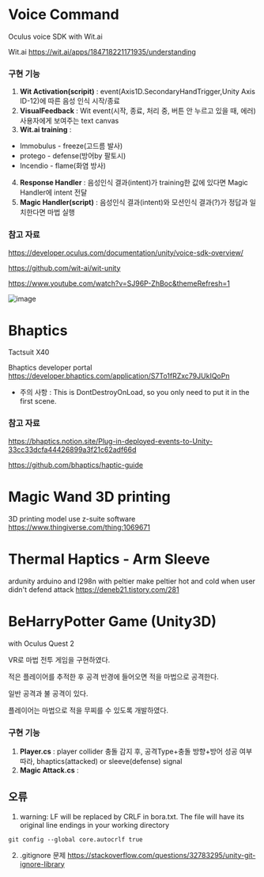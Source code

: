 # Voice Command
Oculus voice SDK with Wit.ai

Wit.ai 
https://wit.ai/apps/184718221171935/understanding

### 구현 기능
1. **Wit Activation(scripit)** : event(Axis1D.SecondaryHandTrigger,Unity Axis ID-12)에 따른 음성 인식 시작/종료 
3. **VisualFeedback** :  Wit event(시작, 종료, 처리 중, 버튼 안 누르고 있을 때, 에러) 사용자에게 보여주는 text canvas
4. **Wit.ai training** : 

  * Immobulus - freeze(고드름 발사)
  * protego - defense(방어by 팔토시)
  * Incendio - flame(화염 방사)
 
4. **Response Handler** : 음성인식 결과(intent)가 training한 값에 있다면 Magic Handler에 intent 전달   
5. **Magic Handler(script)** : 음성인식 결과(intent)와 모션인식 결과(?)가 정답과 일치한다면 마법 실행

### 참고 자료
https://developer.oculus.com/documentation/unity/voice-sdk-overview/

https://github.com/wit-ai/wit-unity

https://www.youtube.com/watch?v=SJ96P-ZhBoc&themeRefresh=1

![image](https://github.com/ImmersiveContentsTeam1/BeHarryPotter/assets/81574359/ea1daac2-dd64-427c-a56d-8d866db5094e)

# Bhaptics
Tactsuit X40

Bhaptics developer portal
https://developer.bhaptics.com/application/S7To1fRZxc79JUkIQoPn

* 주의 사항 : This is DontDestroyOnLoad, so you only need to put it in the first scene.

### 참고 자료
https://bhaptics.notion.site/Plug-in-deployed-events-to-Unity-33cc33dcfa44426899a3f21c62adf66d

https://github.com/bhaptics/haptic-guide

# Magic Wand 3D printing
3D printing model
use z-suite software
https://www.thingiverse.com/thing:1069671

# Thermal Haptics - Arm Sleeve 
ardunity
arduino and l298n with peltier
make peltier hot and cold when user didn't defend attack
https://deneb21.tistory.com/281

# BeHarryPotter Game (Unity3D)
with Oculus Quest 2

VR로 마법 전투 게임을 구현하였다. 

적은 플레이어를 추적한 후 공격 반경에 들어오면 적을 마법으로 공격한다. 

일반 공격과 불 공격이 있다. 

플레이어는 마법으로 적을 무찌를 수 있도록 개발하였다.

### 구현 기능
1. **Player.cs** : player collider 충돌 감지 후, 공격Type+충돌 방향+방어 성공 여부 따라, bhaptics(attacked) or sleeve(defense) signal
2. **Magic Attack.cs** : 


## 오류
1. warning: LF will be replaced by CRLF in bora.txt. The file will have its original line endings in your working directory
```
git config --global core.autocrlf true
```

2. .gitignore 문제
https://stackoverflow.com/questions/32783295/unity-git-ignore-library




